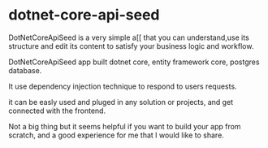 # dotnet-core-api-seed
DotNetCoreApiSeed is a very simple a[[ that you can understand,use its structure and edit its content to satisfy your business logic and workflow.

DotNetCoreApiSeed app built dotnet core, entity framework core, postgres database.

It use dependency injection technique to respond to users requests.

it can be easly used and pluged in any solution or projects, and get connected with the frontend.

Not a big thing but it seems helpful if you want to build your app from scratch, and a good experience for me that I would like to share.
